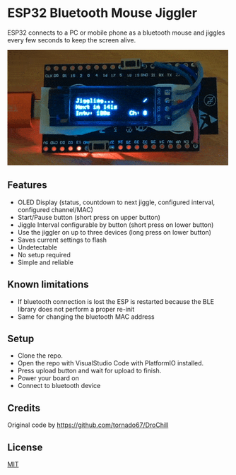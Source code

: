 # ESP32 Bluetooth Mouse Jiggler

ESP32 connects to a PC or mobile phone as a bluetooth mouse and jiggles every few seconds to keep the screen alive.

![demo](demo.gif)

## Features

- OLED Display (status, countdown to next jiggle, configured interval, configured channel/MAC)
- Start/Pause button (short press on upper button)
- Jiggle Interval configurable by button (short press on lower button)
- Use the jiggler on up to three devices (long press on lower button)
- Saves current settings to flash
- Undetectable
- No setup required
- Simple and reliable

## Known limitations

- If bluetooth connection is lost the ESP is restarted because the BLE library does not perform a proper re-init
- Same for changing the bluetooth MAC address

## Setup

- Clone the repo.
- Open the repo with VisualStudio Code with PlatformIO installed.
- Press upload button and wait for upload to finish.
- Power your board on
- Connect to bluetooth device

## Credits

Original code by https://github.com/tornado67/DroChill

## License

[MIT](https://choosealicense.com/licenses/mit/)

